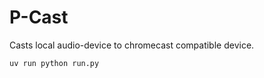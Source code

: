 # P-Cast

Casts local audio-device to chromecast compatible device.

```sh
uv run python run.py
```

